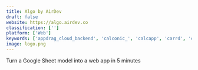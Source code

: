 ```yaml
---
title: Algo by AirDev
draft: false 
website: https://algo.airdev.co
classification: ['']
platform: ['Web']
keywords: ['appdrag_cloud_backend', 'calconic_', 'calcapp', 'carrd', 'codefreebnb', 'dashblock', 'gasket', 'proofy', 'retool', 'sheet_2_site', 'sheetaside', 'sheetbest', 'sheetsu', 'sheety', 'slides_4', 'the_data_visualisation_catalogue', 'uproc_for_sheets', 'webflow_cms']
image: logo.png
---
```

Turn a Google Sheet model into a web app in 5 minutes